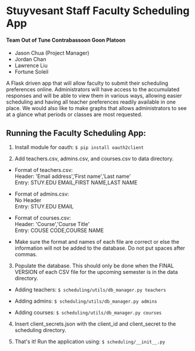 # Stuyvesant Staff Faculty Scheduling App

#### Team  Out of Tune Contrabassoon Goon Platoon
- Jason Chua (Project Manager)
- Jordan Chan
- Lawrence Liu
- Fortune Soleil

A Flask driven app that will allow faculty to submit their scheduling preferences online. Administrators will have access to the accumulated responses and will be able to view them in various ways, allowing easier scheduling and having all teacher preferences readily available in one place. We would also like to make graphs that allows administrators to see at a glance what periods or classes are most requested.

## Running the Faculty Scheduling App:
1) Install module for oauth: `$ pip install oauth2client`

2) Add teachers.csv, admins.csv, and courses.csv to data directory.

- Format of teachers.csv:<br />
  Header: 'Email address','First name','Last name'<br />
  Entry:   STUY.EDU EMAIL,FIRST NAME,LAST NAME
  
- Format of admins.csv:<br />
  No Header<br />
  Entry: STUY.EDU EMAIL
  
- Format of courses.csv:<br />
  Header: 'Course','Course Title'<br />
  Entry:   COUSE CODE,COURSE NAME
  
- Make sure the format and names of each file are correct or else the information will not be added to the database. Do not put spaces after commas.

3) Populate the database. This should only be done when the FINAL VERSION of each CSV file for the upcoming semester is in the data directory.

- Adding teachers: `$ scheduling/utils/db_manager.py teachers`

- Adding admins: `$ scheduling/utils/db_manager.py admins`

- Adding courses: `$ scheduling/utils/db_manager.py courses`

4) Insert client_secrets.json with the client_id and client_secret to the scheduling directory.

5) That's it! Run the application using: `$ scheduling/__init__.py`
